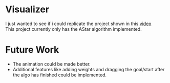 # Visualizer

I just wanted to see if i could replicate the project shown in this [video](https://www.youtube.com/watch?v=n4t_-NjY_Sg)  
This project currently only has the AStar algorithm implemented.

# Future Work

* The animation could be made better.
* Additional features like adding weights and dragging the goal/start after the algo has finished could be implemented.
